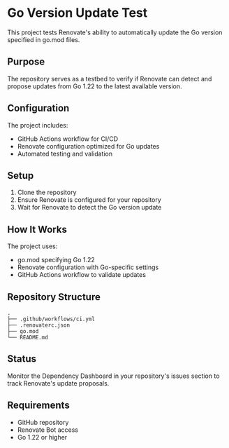 # Go Version Update Test

This project tests Renovate's ability to automatically update the Go version specified in go.mod files.

## Purpose

The repository serves as a testbed to verify if Renovate can detect and propose updates from Go 1.22 to the latest available version.

## Configuration

The project includes:

- GitHub Actions workflow for CI/CD
- Renovate configuration optimized for Go updates
- Automated testing and validation

## Setup

1. Clone the repository
2. Ensure Renovate is configured for your repository
3. Wait for Renovate to detect the Go version update

## How It Works

The project uses:

- go.mod specifying Go 1.22
- Renovate configuration with Go-specific settings
- GitHub Actions workflow to validate updates

## Repository Structure

```
.
├── .github/workflows/ci.yml
├── .renovaterc.json
├── go.mod
└── README.md
```

## Status

Monitor the Dependency Dashboard in your repository's issues section to track Renovate's update proposals.

## Requirements

- GitHub repository
- Renovate Bot access
- Go 1.22 or higher

```

```

